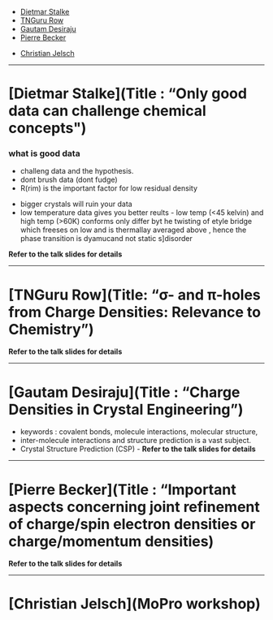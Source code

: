 + [Dietmar Stalke](#dietmar-stalke)
+ [TNGuru Row](#tnguru-row)
+ [Gautam Desiraju](#gautam-desiraju)
+ [Pierre Becker](#pierre-becker)
* [Christian Jelsch](#christian-jelsch)

----

# [Dietmar Stalke](Title : “Only good data can challenge chemical concepts")

### what is good data
* challeng data and the hypothesis.
* dont brush data (dont fudge) 
* R(rim) is the important factor for low residual density 
+ bigger crystals will ruin your data
+ low temperature data gives you better reults - low temp (<45 kelvin) and high temp (>60K) conforms only differ byt he twisting of etyle bridge which freeses on low and is thermallay averaged above , hence the phase transition is dyamucand not static s]disorder

__Refer to the talk slides for details__

---- 

# [TNGuru Row](Title: “σ- and π-holes from Charge Densities: Relevance to Chemistry”)

__Refer to the talk slides for details__

----

# [Gautam Desiraju](Title : “Charge Densities in Crystal Engineering”)

* keywords : covalent bonds, molecule interactions, molecular structure, 
* inter-molecule interactions and structure prediction is a vast subject.
* Crystal Structure Prediction (CSP) - 
__Refer to the talk slides for details__

----

# [Pierre Becker](Title : “Important aspects concerning joint refinement of charge/spin electron densities or charge/momentum densities)

__Refer to the talk slides for details__

----
 
# [Christian Jelsch](MoPro workshop)




